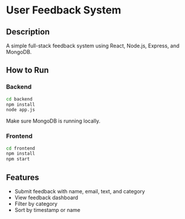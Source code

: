 
# User Feedback System

## Description
A simple full-stack feedback system using React, Node.js, Express, and MongoDB.

## How to Run

### Backend
```bash
cd backend
npm install
node app.js
```
Make sure MongoDB is running locally.

### Frontend
```bash
cd frontend
npm install
npm start
```

## Features
- Submit feedback with name, email, text, and category
- View feedback dashboard
- Filter by category
- Sort by timestamp or name
